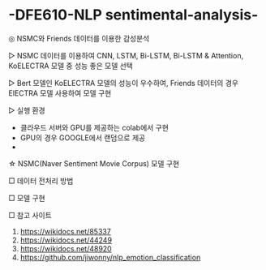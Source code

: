 # -DFE610-NLP sentimental-analysis-
◎ NSMC와 Friends 데이터를 이용한 감성분석

▷ NSMC 데이터를 이용하여 CNN, LSTM, Bi-LSTM, Bi-LSTM & Attention, KoELECTRA 모델 중 성능 좋은 모델 선택

▷ Bert 모델인 KoELECTRA 모델의 성능이 우수하여, Friends 데이터의 경우 ElECTRA 모델 사용하여 모델 구현

▷ 실행 환경
   - 클라우드 서버와 GPU를 제공하는 colab에서 구현
   - GPU의 경우 GOOGLE에서 랜덤으로 제공
   - 
   

☆ NSMC(Naver Sentiment Movie Corpus) 모델 구현

□ 데이터 전처리 방법

□ 모델 구현

□ 참고 사이트
1. https://wikidocs.net/85337
2. https://wikidocs.net/44249
3. https://wikidocs.net/48920
4. https://github.com/jiwonny/nlp_emotion_classification

